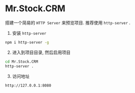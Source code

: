 # Mr.Stock.CRM

搭建一个简易的 `HTTP Server` 来预览项目. 推荐使用 `http-server` .


1. 安装 `http-server`
```bash
npm i http-server -g
```

2. 进入到项目目录, 然后启用项目
```bash
cd Mr.Stock.CRM 
http-server .
```
3. 访问地址
```bash
http://127.0.0.1:8080
```